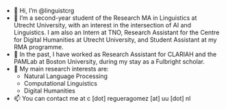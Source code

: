 - 👋 Hi, I’m @linguistcrg
- 👀 I’m a second-year student of the Research MA in Linguistics at Utrecht University, with an interest in the intersection of AI and Linguistics. I am also an Intern at TNO, Research Assistant for the Centre for Digital Humanities at Utrecht University, and Student Assistant at my RMA programme.
- 🌱 In the past, I have worked as Research Assistant for CLARIAH and the PAMLab at Boston University, during my stay as a Fulbright scholar.
- 💞️ My main research interests are:
  - Natural Language Processing
  - Computational Linguistics
  - Digital Humanities 
- 📫 You can contact me at c [dot] regueragomez [at] uu [dot] nl

<!---
linguistcrg/linguistcrg is a ✨ special ✨ repository because its `README.md` (this file) appears on your GitHub profile.
You can click the Preview link to take a look at your changes.
--->
